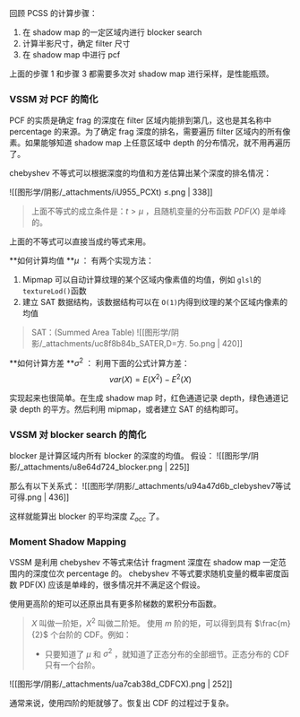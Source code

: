 回顾 PCSS 的计算步骤：

1. 在 shadow map 的一定区域内进行 blocker search
2. 计算半影尺寸，确定 filter 尺寸
3. 在 shadow map 中进行 pcf

上面的步骤 1 和步骤 3 都需要多次对 shadow map 进行采样，是性能瓶颈。


### VSSM 对 PCF 的简化
PCF 的实质是确定 frag 的深度在 filter 区域内能排到第几，这也是其名称中 percentage 的来源。为了确定 frag 深度的排名，需要遍历 filter 区域内的所有像素。如果能够知道 shadow map 上任意区域中 depth 的分布情况，就不用再遍历了。

chebyshev 不等式可以根据深度的均值和方差估算出某个深度的排名情况：

![[图形学/阴影/_attachments/iU955_PCXt) ≤.png | 338]]


> 上面不等式的成立条件是：$t > \mu$ ，且随机变量的分布函数 $PDF(X)$  是单峰的。

上面的不等式可以直接当成约等式来用。

**如何计算均值 **$\mu$ ：
有两个实现方法：

1. Mipmap 可以自动计算纹理的某个区域内像素值的均值，例如 `glsl`的 `textureLod()`函数
2. 建立 SAT 数据结构，该数据结构可以在 `O(1)`内得到纹理的某个区域内像素的均值

> SAT：(Summed Area Table)
> ![[图形学/阴影/_attachments/uc8f8b84b_SATER,D=方. 5o.png | 420]]


**如何计算方差 **$\sigma^2$ ：
利用下面的公式计算方差：
$$var(X) = E(X^2) - E^2(X)$$

实现起来也很简单。在生成 shadow map 时，红色通道记录 depth，绿色通道记录 depth 的平方。然后利用 mipmap，或者建立 SAT 的结构即可。


### VSSM 对 blocker search 的简化
blocker 是计算区域内所有 blocker 的深度的均值。
假设：
![[图形学/阴影/_attachments/u8e64d724_blocker.png | 225]]

那么有以下关系式：
![[图形学/阴影/_attachments/u94a47d6b_clebyshev7等试可得.png | 436]]


这样就能算出 blocker 的平均深度 $Z_{occ}$  了。


### Moment Shadow Mapping
VSSM 是利用 chebyshev 不等式来估计 fragment 深度在 shadow map 一定范围内的深度位次 percentage 的。
chebyshev 不等式要求随机变量的概率密度函数 PDF(X) 应该是单峰的，很多情况并不满足这个假设。

使用更高阶的矩可以还原出具有更多阶梯数的累积分布函数。
> $X$  叫做一阶矩，$X^2$  叫做二阶矩。
> 使用 $m$  阶的矩，可以得到具有 $\frac{m}{2}$  个台阶的 CDF。例如：
> - 只要知道了 $\mu$ 和 $\sigma^2$ ，就知道了正态分布的全部细节。正态分布的 CDF 只有一个台阶。
> 
![[图形学/阴影/_attachments/ua7cab38d_CDFCX).png | 252]]


通常来说，使用四阶的矩就够了。恢复出 CDF 的过程过于复杂。
